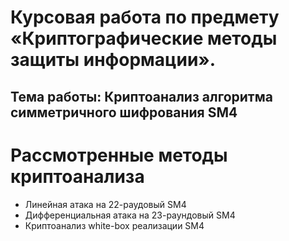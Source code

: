 # Курсовая работа по предмету «Криптографические методы защиты информации».
## Тема работы: Криптоанализ алгоритма симметричного шифрования SM4
# Рассмотренные методы криптоанализа
- Линейная атака на 22-раудовый SM4
- Дифференциальная атака на 23-раундовый SM4
- Криптоанализ white-box реализации SM4
